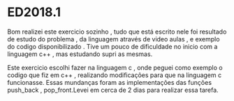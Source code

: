 # ED2018.1

Bom realizei este exercicio sozinho , tudo que está escrito nele foi resultado de estudo do problema , da linguagem através de video aulas , e exemplo do codigo disponibilizado . Tive um pouco de dificuldade no inicio com a linguagem c++ , mas estudando supri as mesmas.

Este exercicio escolhi fazer na linguagem c , onde peguei como exemplo o codigo que fiz em c++ , realizando modificações para que na linguagem c funcionasse. Essas mundanças foram as implementações das funções push_back , pop_front.Levei em cerca de 2 dias para realizar essa tarefa.
